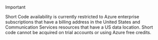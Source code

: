 > [!IMPORTANT]
> Short Code availability is currently restricted to Azure enterprise subscriptions that have a billing address in the United States and Communication Services resources that have a US data location.
> Short code cannot be acquired on trial accounts or using Azure free credits. 